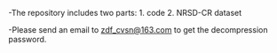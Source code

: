 -The repository includes two parts: 1. code 2. NRSD-CR dataset

-Please send an email to zdf_cvsn@163.com to get the decompression password.
